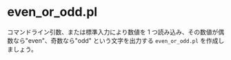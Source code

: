 # even_or_odd.pl

コマンドライン引数、または標準入力により数値を 1 つ読み込み、その数値が偶数なら"even"、奇数なら"odd" という文字を出力する `even_or_odd.pl` を作成しましょう。